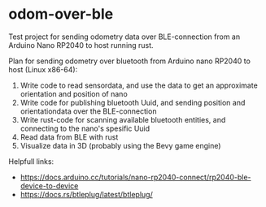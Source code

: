 # odom-over-ble
Test project for sending odometry data over BLE-connection from an Arduino Nano RP2040 to host running rust.

Plan for sending odometry over bluetooth from Arduino nano RP2040 to host (Linux x86-64):

1. Write code to read sensordata, and use the data to get an approximate orientation and position of nano
2. Write code for publishing bluetooth Uuid, and sending position and orientationdata over the BLE-connection
3. Write rust-code for scanning available bluetooth entities, and connecting to the nano's spesific Uuid
4. Read data from BLE with rust
5. Visualize data in 3D (probably using the Bevy game engine)

Helpfull links: 
- https://docs.arduino.cc/tutorials/nano-rp2040-connect/rp2040-ble-device-to-device
- https://docs.rs/btleplug/latest/btleplug/
